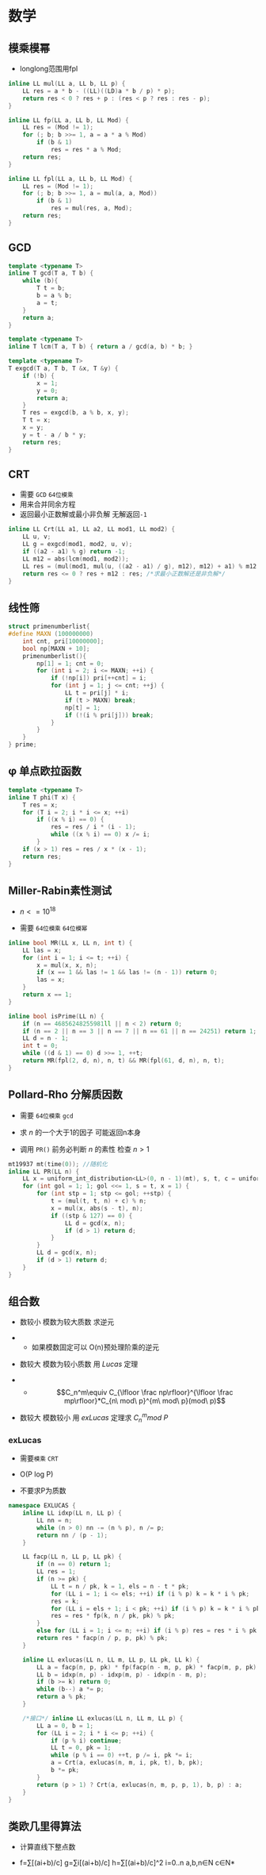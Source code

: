 # 数学



## 模乘模幂

* longlong范围用fpl

```cpp
inline LL mul(LL a, LL b, LL p) {
    LL res = a * b - ((LL)((LD)a * b / p) * p);
    return res < 0 ? res + p : (res < p ? res : res - p);
}

inline LL fp(LL a, LL b, LL Mod) {
    LL res = (Mod != 1);
    for (; b; b >>= 1, a = a * a % Mod)
        if (b & 1)
            res = res * a % Mod;
    return res;
}

inline LL fpl(LL a, LL b, LL Mod) {
    LL res = (Mod != 1);
    for (; b; b >>= 1, a = mul(a, a, Mod))
        if (b & 1)
            res = mul(res, a, Mod);
    return res;
}
```



## GCD

```cpp
template <typename T>
inline T gcd(T a, T b) {
	while (b){
		T t = b;
		b = a % b;
		a = t;
	}
	return a;
}

template <typename T>
inline T lcm(T a, T b) { return a / gcd(a, b) * b; }

template <typename T>
T exgcd(T a, T b, T &x, T &y) {
    if (!b) {
        x = 1;
        y = 0;
        return a;
    }
    T res = exgcd(b, a % b, x, y);
    T t = x;
    x = y;
    y = t - a / b * y;
    return res;
}
```



## CRT
* 需要 `GCD` `64位模乘`
* 用来合并同余方程 
* 返回最小正数解或最小非负解  无解返回`-1`

```cpp
inline LL Crt(LL a1, LL a2, LL mod1, LL mod2) {
    LL u, v;
    LL g = exgcd(mod1, mod2, u, v);
    if ((a2 - a1) % g) return -1;
    LL m12 = abs(lcm(mod1, mod2));
    LL res = (mul(mod1, mul(u, ((a2 - a1) / g), m12), m12) + a1) % m12;
    return res <= 0 ? res + m12 : res; /*求最小正数解还是非负解*/
}
```



## 线性筛

```cpp
struct primenumberlist{
#define MAXN (100000000)
	int cnt, pri[10000000]; 
	bool np[MAXN + 10];
	primenumberlist(){
		np[1] = 1; cnt = 0;
		for (int i = 2; i <= MAXN; ++i) {
			if (!np[i]) pri[++cnt] = i;
			for (int j = 1; j <= cnt; ++j) {
				LL t = pri[j] * i;
				if (t > MAXN) break;
				np[t] = 1;
				if (!(i % pri[j])) break;
			}
		}
	}
} prime;
```



## φ 单点欧拉函数
```cpp
template <typename T>
inline T phi(T x) {
	T res = x;
	for (T i = 2; i * i <= x; ++i)
		if ((x % i) == 0) {
			res = res / i * (i - 1);
			while ((x % i) == 0) x /= i;
		}
	if (x > 1) res = res / x * (x - 1);
	return res;
}
```



## Miller-Rabin素性测试

* $n<=10^{18}$

* 需要 `64位模乘` `64位模幂`

```cpp
inline bool MR(LL x, LL n, int t) {
    LL las = x;
    for (int i = 1; i <= t; ++i) {
        x = mul(x, x, n);
        if (x == 1 && las != 1 && las != (n - 1)) return 0;
        las = x;
    }
    return x == 1;
}

inline bool isPrime(LL n) {
    if (n == 46856248255981ll || n < 2) return 0;
    if (n == 2 || n == 3 || n == 7 || n == 61 || n == 24251) return 1;
    LL d = n - 1;
    int t = 0;
    while ((d & 1) == 0) d >>= 1, ++t;
    return MR(fpl(2, d, n), n, t) && MR(fpl(61, d, n), n, t);
}
```



## Pollard-Rho 分解质因数

* 需要 `64位模乘` `gcd`

* 求 $n$ 的一个大于1的因子 可能返回n本身 

* 调用 `PR()` 前务必判断 $n$ 的素性 检查 $n>1$

```cpp
mt19937 mt(time(0)); //随机化
inline LL PR(LL n) {
    LL x = uniform_int_distribution<LL>(0, n - 1)(mt), s, t, c = uniform_int_distribution<LL>(1, n - 1)(mt); //随机化
    for (int gol = 1; 1; gol <<= 1, s = t, x = 1) {
        for (int stp = 1; stp <= gol; ++stp) {
            t = (mul(t, t, n) + c) % n;
            x = mul(x, abs(s - t), n);
            if ((stp & 127) == 0) {
                LL d = gcd(x, n);
                if (d > 1) return d;
            }
        }
        LL d = gcd(x, n);
        if (d > 1) return d;
    }
}
```



## 组合数

* 数较小 模数为较大质数  求逆元 

* * 如果模数固定可以 O(n)预处理阶乘的逆元

* 数较大 模数为较小质数  用 $Lucas$ 定理

* * $$C_n^m\equiv C_{\lfloor \frac np\rfloor}^{\lfloor \frac mp\rfloor}*C_{n\ mod\ p}^{m\ mod\ p}(mod\  p)$$

* 数较大 模数较小 用 $exLucas$ 定理求  $C_n^m mod\ P$

### exLucas

* 需要`模乘` `CRT`

* O(P log P)  

* 不要求P为质数

```CPP
namespace EXLUCAS {
	inline LL idxp(LL n, LL p) {
		LL nn = n;
		while (n > 0) nn -= (n % p), n /= p;
		return nn / (p - 1);
	}

	LL facp(LL n, LL p, LL pk) {
		if (n == 0) return 1;
		LL res = 1;
		if (n >= pk) {
			LL t = n / pk, k = 1, els = n - t * pk;
			for (LL i = 1; i <= els; ++i) if (i % p) k = k * i % pk;
			res = k;
			for (LL i = els + 1; i < pk; ++i) if (i % p) k = k * i % pk;
			res = res * fp(k, n / pk, pk) % pk;
		}
		else for (LL i = 1; i <= n; ++i) if (i % p) res = res * i % pk;
		return res * facp(n / p, p, pk) % pk;
	}

	inline LL exlucas(LL n, LL m, LL p, LL pk, LL k) {
		LL a = facp(n, p, pk) * fp(facp(n - m, p, pk) * facp(m, p, pk) % pk, pk / p * (p - 1) - 1, pk) % pk;
		LL b = idxp(n, p) - idxp(m, p) - idxp(n - m, p);
		if (b >= k) return 0;
		while (b--) a *= p;
		return a % pk;
	}

	/*接口*/ inline LL exlucas(LL n, LL m, LL p) {
		LL a = 0, b = 1;
		for (LL i = 2; i * i <= p; ++i) {
			if (p % i) continue;
			LL t = 0, pk = 1;
			while (p % i == 0) ++t, p /= i, pk *= i;
			a = Crt(a, exlucas(n, m, i, pk, t), b, pk);
			b *= pk;
		}
		return (p > 1) ? Crt(a, exlucas(n, m, p, p, 1), b, p) : a;
	}
}
```



## 类欧几里得算法

* 计算直线下整点数

* f=∑[(ai+b)/c]  g=∑i[(ai+b)/c]  h=∑[(ai+b)/c]^2  i=0..n  a,b,n∈N c∈N*

